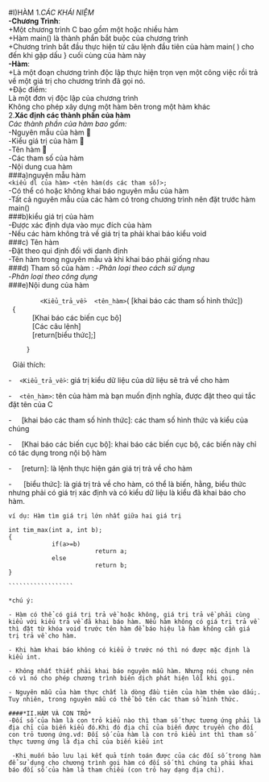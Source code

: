 #I)HÀM
1.*CÁC KHÁI NIỆM*  
**-Chương Trình**:    
+Một chương trình C bao gồm một hoặc nhiều hàm      
+Hàm main() là thành phần bắt buộc của chương trình   
+Chương trình bắt đầu thực hiện từ câu lệnh đầu tiên của hàm main( ) cho đến khi gặp dấu } cuối cùng của hàm này    
**-Hàm**:   
+Là một đoạn chương trình độc lập thực hiện trọn vẹn một công việc rồi trả về một giá trị cho chương trình đã gọi nó.  
+Đặc điểm:    
            Là một đơn vị độc lập của chương trình  
            Không cho phép xây dựng một hàm bên trong một hàm khác  
2.**Xác định các thành phần của hàm**    
*Các thành phần của hàm bao gồm:*   
-Nguyên mẫu của hàm     
-Kiểu giá trị của hàm    
-Tên hàm   
-Các tham số của hàm   
-Nội dung cua hàm    
###a)nguyên mẫu hàm    
`<kiểu dl của hàm> <tên hàm(ds các tham số)>;`  
-Có thể có hoặc không khai báo nguyên mẫu của hàm  
-Tất cả nguyên mẫu của các hàm có trong chương trình nên đặt trước hàm main()   
###b)kiểu giá trị của hàm    
-Được xác định dựa vào mục đích của hàm   
-Nếu các hàm không trả về giá trị ta phải khai báo kiểu void    
###c) Tên hàm  
-Ðặt theo qui định đối với danh định   
-Tên hàm trong nguyên mẫu và khi khai báo phải giống nhau  
###d) Tham số của hàm : 
-*Phân loại theo cách sử dụng*  
-*Phân loại theo công dụng*  
###e)Nội dung của hàm   

                ` <Kiểu_trả_về>  <tên_hàm> `( [khai báo các tham số hình thức])   
 
        {    
            [Khai báo các biến cục bộ]    
            [Các câu lệnh]   
            [return[biểu thức];]   
            
         }   

 
Giải thích:   

-    `<Kiểu_trả_về>`: giá trị kiểu dữ liệu của dữ liệu sẽ trả về cho hàm   

-    `<tên_hàm>`: tên của hàm mà bạn muốn định nghĩa, được đặt theo qui tắc đặt tên của C   

-     [khai báo các tham số hình thức]: các tham số hình thức và kiểu của chúng    

-     [Khai báo các biến cục bộ]: khai báo các biến cục bộ, các biến này chỉ có tác dụng trong nội bộ hàm    

-     [return]: là lệnh thực hiện gán giá trị trả về cho hàm    

-      [biểu thức]: là giá trị trả về cho hàm, có thể là biến, hằng, biểu thức nhưng phải có giá trị xác định và có kiểu dữ liệu là kiểu đã khai báo cho hàm.   
```````````````````
ví dụ: Hàm tìm giá trị lớn nhất giữa hai giá trị
 
int tim_max(int a, int b);
{
            if(a>=b)
                        return a;
            else
                        return b;
}

``````````````````

*chú ý: 

- Hàm có thể có giá trị trả về hoặc không, giá trị trả về phải cùng kiểu với kiểu trả về đã khai báo hàm. Nếu hàm không có giá trị trả về thì đặt từ khóa void trước tên hàm để báo hiệu là hàm không cần giá trị trả về cho hàm.   

- Khi hàm khai báo không có kiểu ở trước nó thì nó được mặc định là kiểu int.   

- Không nhất thiết phải khai báo nguyên mẫu hàm. Nhưng nói chung nên có vì nó cho phép chương trình biên dịch phát hiện lỗi khi gọi.   

- Nguyên mẫu của hàm thực chất là dòng đầu tiên của hàm thêm vào dấu;. Tuy nhiên, trong nguyên mẫu có thể bỏ tên các tham số hình thức.   

####*II.HÀM VÀ CON TRỎ*  
-Đối số của hàm là con trỏ kiểu nào thì tham số thực tương ứng phải là địa chỉ của biến kiểu đó.Khi đó địa chỉ của biến được truyền cho đối con trỏ tương ứng.vd: Đối số của hàm là con trỏ kiểu int thì tham số thực tương ứng là địa chỉ của biến kiểu int    

 -Khi muốn bảo lưu lại kết quả tính toán được của các đối số trong hàm để sử dụng cho chương trình gọi hàm có đối số thì chúng ta phải khai báo đối số của hàm là tham chiếu (con trỏ hay dạng địa chỉ).
